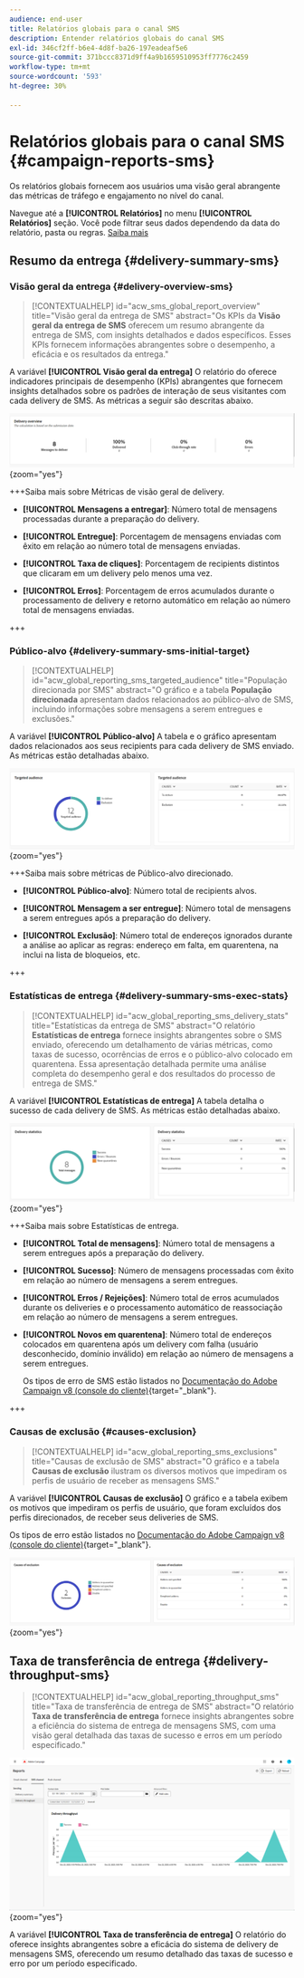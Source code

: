 ```yaml
---
audience: end-user
title: Relatórios globais para o canal SMS
description: Entender relatórios globais do canal SMS
exl-id: 346cf2ff-b6e4-4d8f-ba26-197eadeaf5e6
source-git-commit: 371bccc8371d9ff4a9b1659510953ff7776c2459
workflow-type: tm+mt
source-wordcount: '593'
ht-degree: 30%

---
```


# Relatórios globais para o canal SMS {#campaign-reports-sms}

Os relatórios globais fornecem aos usuários uma visão geral abrangente das métricas de tráfego e engajamento no nível do canal.

Navegue até a **[!UICONTROL Relatórios]** no menu **[!UICONTROL Relatórios]** seção. Você pode filtrar seus dados dependendo da data do relatório, pasta ou regras. [Saiba mais](global-reports.md)

## Resumo da entrega {#delivery-summary-sms}

### Visão geral da entrega {#delivery-overview-sms}

>[!CONTEXTUALHELP]
>id="acw_sms_global_report_overview"
>title="Visão geral da entrega de SMS"
>abstract="Os KPIs da **Visão geral da entrega de SMS** oferecem um resumo abrangente da entrega de SMS, com insights detalhados e dados específicos. Esses KPIs fornecem informações abrangentes sobre o desempenho, a eficácia e os resultados da entrega."

A variável **[!UICONTROL Visão geral da entrega]** O relatório do oferece indicadores principais de desempenho (KPIs) abrangentes que fornecem insights detalhados sobre os padrões de interação de seus visitantes com cada delivery de SMS. As métricas a seguir são descritas abaixo.

![](assets/global_report_sms_delivery_overview.png){zoom=&quot;yes&quot;}

+++Saiba mais sobre Métricas de visão geral de delivery.

* **[!UICONTROL Mensagens a entregar]**: Número total de mensagens processadas durante a preparação do delivery.

* **[!UICONTROL Entregue]**: Porcentagem de mensagens enviadas com êxito em relação ao número total de mensagens enviadas.

* **[!UICONTROL Taxa de cliques]**: Porcentagem de recipients distintos que clicaram em um delivery pelo menos uma vez.

* **[!UICONTROL Erros]**: Porcentagem de erros acumulados durante o processamento de delivery e retorno automático em relação ao número total de mensagens enviadas.

+++

### Público-alvo {#delivery-summary-sms-initial-target}

>[!CONTEXTUALHELP]
>id="acw_global_reporting_sms_targeted_audience"
>title="População direcionada por SMS"
>abstract="O gráfico e a tabela **População direcionada** apresentam dados relacionados ao público-alvo de SMS, incluindo informações sobre mensagens a serem entregues e exclusões."

A variável **[!UICONTROL Público-alvo]** A tabela e o gráfico apresentam dados relacionados aos seus recipients para cada delivery de SMS enviado. As métricas estão detalhadas abaixo.

![](assets/global_report_sms_targeted_audience.png){zoom=&quot;yes&quot;}

+++Saiba mais sobre métricas de Público-alvo direcionado.

* **[!UICONTROL Público-alvo]**: Número total de recipients alvos.

* **[!UICONTROL Mensagem a ser entregue]**: Número total de mensagens a serem entregues após a preparação do delivery.

* **[!UICONTROL Exclusão]**: Número total de endereços ignorados durante a análise ao aplicar as regras: endereço em falta, em quarentena, na inclui na lista de bloqueios, etc.

+++

### Estatísticas de entrega {#delivery-summary-sms-exec-stats}

>[!CONTEXTUALHELP]
>id="acw_global_reporting_sms_delivery_stats"
>title="Estatísticas da entrega de SMS"
>abstract="O relatório **Estatísticas de entrega** fornece insights abrangentes sobre o SMS enviado, oferecendo um detalhamento de várias métricas, como taxas de sucesso, ocorrências de erros e o público-alvo colocado em quarentena. Essa apresentação detalhada permite uma análise completa do desempenho geral e dos resultados do processo de entrega de SMS."

A variável **[!UICONTROL Estatísticas de entrega]** A tabela detalha o sucesso de cada delivery de SMS. As métricas estão detalhadas abaixo.

![](assets/global_report_sms_delivery_statistics.png){zoom=&quot;yes&quot;}

+++Saiba mais sobre Estatísticas de entrega.

* **[!UICONTROL Total de mensagens]**: Número total de mensagens a serem entregues após a preparação do delivery.

* **[!UICONTROL Sucesso]**: Número de mensagens processadas com êxito em relação ao número de mensagens a serem entregues.

* **[!UICONTROL Erros / Rejeições]**: Número total de erros acumulados durante os deliveries e o processamento automático de reassociação em relação ao número de mensagens a serem entregues.

* **[!UICONTROL Novos em quarentena]**: Número total de endereços colocados em quarentena após um delivery com falha (usuário desconhecido, domínio inválido) em relação ao número de mensagens a serem entregues.

  Os tipos de erro de SMS estão listados no [Documentação do Adobe Campaign v8 (console do cliente)](https://experienceleague.adobe.com/docs/campaign/campaign-v8/send/failures/delivery-failures.html#sms-quarantines){target="_blank"}.

+++

### Causas de exclusão {#causes-exclusion}

>[!CONTEXTUALHELP]
>id="acw_global_reporting_sms_exclusions"
>title="Causas de exclusão de SMS"
>abstract="O gráfico e a tabela **Causas de exclusão** ilustram os diversos motivos que impediram os perfis de usuário de receber as mensagens SMS."

A variável **[!UICONTROL Causas de exclusão]** O gráfico e a tabela exibem os motivos que impediram os perfis de usuário, que foram excluídos dos perfis direcionados, de receber seus deliveries de SMS.

Os tipos de erro estão listados no [Documentação do Adobe Campaign v8 (console do cliente)](https://experienceleague.adobe.com/docs/campaign/campaign-v8/send/failures/delivery-failures.html#email-error-types){target="_blank"}.

![](assets/global_report_sms_causes_exclusion.png){zoom=&quot;yes&quot;}

## Taxa de transferência de entrega {#delivery-throughput-sms}

>[!CONTEXTUALHELP]
>id="acw_global_reporting_throughput_sms"
>title="Taxa de transferência de entrega de SMS"
>abstract="O relatório **Taxa de transferência de entrega** fornece insights abrangentes sobre a eficiência do sistema de entrega de mensagens SMS, com uma visão geral detalhada das taxas de sucesso e erros em um período especificado."

![](assets/global_report_sms_delivery_throughput.png){zoom=&quot;yes&quot;}

A variável **[!UICONTROL Taxa de transferência de entrega]** O relatório do oferece insights abrangentes sobre a eficácia do sistema de delivery de mensagens SMS, oferecendo um resumo detalhado das taxas de sucesso e erro por um período especificado.
